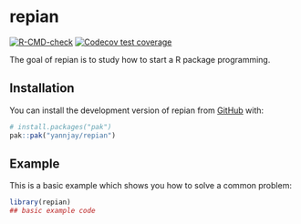 
# repian

<!-- badges: start -->
[![R-CMD-check](https://github.com/yannjay/repian/actions/workflows/R-CMD-check.yaml/badge.svg)](https://github.com/yannjay/repian/actions/workflows/R-CMD-check.yaml)
[![Codecov test coverage](https://codecov.io/gh/yannjay/repian/graph/badge.svg)](https://app.codecov.io/gh/yannjay/repian)
<!-- badges: end -->

The goal of repian is to study how to start a R package programming.

## Installation

You can install the development version of repian from [GitHub](https://github.com/) with:

``` r
# install.packages("pak")
pak::pak("yannjay/repian")
```

## Example

This is a basic example which shows you how to solve a common problem:

``` r
library(repian)
## basic example code
```


